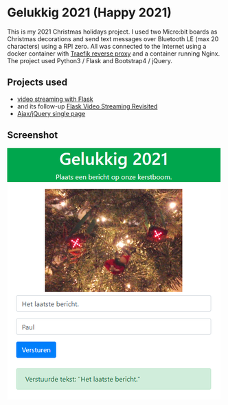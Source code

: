 # Gelukkig 2021 (Happy 2021)

This is my 2021 Christmas holidays project. I used two Micro:bit boards as Christmas decorations and send text messages over Bluetooth LE (max 20 characters) using a RPI zero. All was connected to the Internet using a docker container with [Traefik reverse proxy](https://traefik.io/) and a container running Nginx. The project used Python3 / Flask and Bootstrap4 / jQuery.

## Projects used

* [video streaming with Flask](http://blog.miguelgrinberg.com/post/video-streaming-with-flask)
* and its follow-up [Flask Video Streaming Revisited](http://blog.miguelgrinberg.com/post/flask-video-streaming-revisited)
* [Ajax/jQuery single page](https://www.youtube.com/watch?v=IZWtHsM3Y5A)

## Screenshot

![Home page screenshot](gelukkig2021-screenshot.png)
